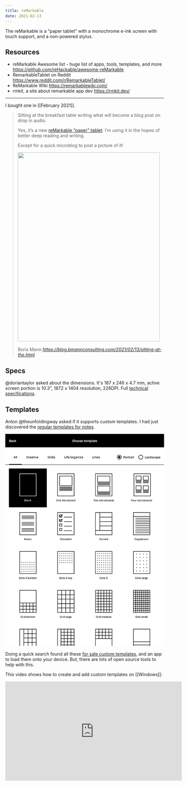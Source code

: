 ```yaml
---
title: reMarkable
date: 2021-02-13
---
```


The reMarkable is a "paper tablet" with a monochrome e-ink screen with touch support, and a non-powered stylus.

## Resources

* reMarkable Awesome list - huge list of apps, tools, templates, and more <https://github.com/reHackable/awesome-reMarkable> 
* RemarkableTablet on Reddit <https://www.reddit.com/r/RemarkableTablet/>
* ReMarkable Wiki <https://remarkablewiki.com/>
* rmkit, a site about remarkable app dev https://rmkit.dev/

---

I bought one in [[February 2021]].

<blockquote class="quoteback" data-title="" data-author="Boris Mann" data-avatar="https://micro.blog/boris/avatar.jpg" cite="https://blog.bmannconsulting.com/2021/02/13/sitting-at-the.html"><p>Sitting at the breakfast table writing what will become a blog post on drop in audio.</p>

<p>Yes, it’s a new <a href="https://remarkable.com/">reMarkable “paper” tablet</a>. I’m using it in the hopes of better deep reading and writing.</p>

<p>Except for a quick microblog to post a picture of it!</p>

<p><img src="https://micro.blog/photos/1000x/https://blog.bmannconsulting.com/uploads/2021/850c830ed2.jpg" width="450" height="600" alt=""></p>
<footer>Boris Mann <cite><a href="https://blog.bmannconsulting.com/2021/02/13/sitting-at-the.html">https://blog.bmannconsulting.com/2021/02/13/sitting-at-the.html</a></cite></footer></blockquote><script src="https://micro.blog/quoteback.js"></script>

## Specs

@doriantaylor asked about the dimensions. It's 187 x 246 x 4.7 mm, active screen portion is 10.3”, 1872 x 1404 resolution, 226DPI. Full [technical specifications](https://remarkable.com/#Specifications).

## Templates

Anton @theunfoldingway asked if it supports custom templates. I had just discovered the [regular templates for notes](https://support.remarkable.com/hc/en-us/articles/360002674558-Templates).

![Remarkable Template Selection Screen](../assets/2021/02/remarkable-templates.png)

Doing a quick search found all these [for sale custom templates](https://www.einkpads.com/), and an app to load them onto your device. But, there are lots of open source tools to help with this.

This video shows how to create and add custom templates on [[Windows]]:

<iframe width="560" height="315" src="https://www.youtube.com/embed/Bl1krpUZTdo" frameborder="0" allow="accelerometer; autoplay; clipboard-write; encrypted-media; gyroscope; picture-in-picture" allowfullscreen></iframe>